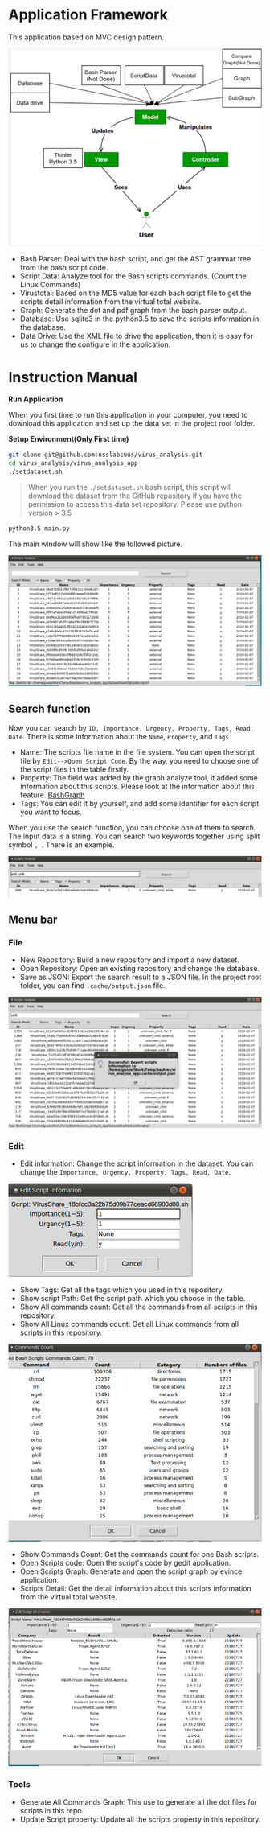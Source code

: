 # Application Framework

This application based on MVC design pattern.

![](/images/2019-02-08-14-30-18.png)

* Bash Parser: Deal with the bash script, and get the AST grammar tree from the bash script code.
* Script Data: Analyze tool for the Bash scripts commands. (Count the Linux Commands)
* Virustotal: Based on the MD5 value for each bash script file to get the scripts detail information from the virtual total website.
* Graph: Generate the dot and pdf graph from the bash parser output.
* Database: Use sqlite3 in the python3.5 to save the scripts information in the database.
* Data Drive: Use the XML file to drive the application, then it is easy for us to change the configure in the application.

# Instruction Manual

**Run Application**

When you first time to run this application in your computer, you need to download this application and set up the data set in the project root folder.

**Setup Environment(Only First time)**

```bash
git clone git@github.com:nsslabcuus/virus_analysis.git
cd virus_analysis/virus_analysis_app
./setdataset.sh
```

> When you run the `./setdataset.sh` bash script, this script will download the dataset from the GitHub repository if you have the permission to access this data set repository.
Please use python version > 3.5

```bash
python3.5 main.py
```

The main window will show like the followed picture.

![](/images/2019-02-08-13-29-25.png)

## Search function

Now you can search by  `ID, Importance, Urgency, Property, Tags, Read, Date`. There is some information about the `Name`, `Property`, and `Tags`.

* Name: The scripts file name in the file system. You can open the script file by `Edit-->Open Script Code`. By the way, you need to choose one of the script files in the table firstly.
* Property: The field was added by the graph analyze tool, it added some information about this scripts. Please look at the information about this feature. [BashGraph](./2019-02-04-BashGraph-API/)
* Tags: You can edit it by yourself, and add some identifier for each script you want to focus.

When you use the search function, you can choose one of them to search. The input data is a string. You can search two keywords together using split symbol `, `. There is an example.

![](/images/2019-02-08-14-13-01.png)

## Menu bar

### File

* New Repository: Build a new repository and import a new dataset.
* Open Repository: Open an existing repository and change the database.
* Save as JSON: Export the search result to a JSON file. In the project root folder, you can find `.cache/output.json` file.

![](/images/2019-02-08-14-14-00.png)

### Edit

* Edit information: Change the script information in the dataset. You can change the `Importance, Urgency, Property, Tags, Read, Date`.

![](/images/2019-02-08-14-15-05.png)

* Show Tags: Get all the tags which you used in this repository.
* Show script Path: Get the script path which you choose in the table.
* Show All commands count: Get all the commands from all scripts in this repository.
* Show All Linux commands count: Get all Linux commands from all scripts in this repository.

![](/images/2019-02-08-14-25-31.png)

* Show Commands Count: Get the commands count for one Bash scripts.
* Open Scripts code: Open the script's code by gedit application.
* Open Scripts Graph: Generate and open the script graph by evince application.
* Scripts Detail: Get the detail information about this scripts information from the virtual total website.

![](/images/2019-02-08-14-15-39.png)

### Tools

* Generate All Commands Graph: This use to generate all the dot files for scripts in this repo.
* Update Script property: Update all the scripts property in this repository.